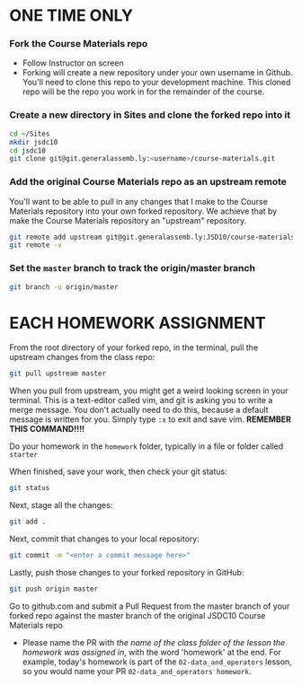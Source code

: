# ONE TIME ONLY

### Fork the Course Materials repo
- Follow Instructor on screen
- Forking will create a new repository under your own username in Github. You'll need to clone this repo to your development machine. This cloned repo will be the repo you work in for the remainder of the course. 

### Create a new directory in Sites and clone the forked repo into it
```bash
cd ~/Sites
mkdir jsdc10
cd jsdc10
git clone git@git.generalassemb.ly:<username>/course-materials.git
```

### Add the original Course Materials repo as an upstream remote

You'll want to be able to pull in any changes that I make to the Course Materials repository into your own forked repository. We achieve that by make the Course Materials repository an "upstream" repository. 

```bash
git remote add upstream git@git.generalassemb.ly:JSD10/course-materials.git
git remote -v
```

### Set the `master` branch to track the origin/master branch
```bash
git branch -u origin/master
```

# EACH HOMEWORK ASSIGNMENT

From the root directory of your forked repo, in the terminal, pull the upstream changes from the class repo:

```bash
git pull upstream master
```

When you pull from upstream, you might get a weird looking screen in your terminal. This is a text-editor called vim, and git is asking you to write a merge message. You don't actually need to do this, because a default message is written for you. Simply type `:x` to exit and save vim. **REMEMBER THIS COMMAND!!!!**

Do your homework in the `homework` folder, typically in a file or folder called `starter`

When finished, save your work, then check your git status:

```bash
git status
```

Next, stage all the changes:

```bash
git add .
```

Next, commit that changes to your local repository:

```bash
git commit -m "<enter a commit message here>"
```

Lastly, push those changes to your forked repository in GitHub:

```bash
git push origin master
```

Go to github.com and submit a Pull Request from the master branch of your forked repo against the master branch of the original JSDC10 Course Materials repo
- Please name the PR with *the name of the class folder of the lesson the homework was assigned in*, with the word 'homework' at the end. For example, today's homework is part of the `02-data_and_operators` lesson, so you would name your PR `02-data_and_operators homework`.
